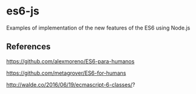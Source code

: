 # es6-js

Examples of implementation of the new features of the ES6 using Node.js

References
----------

https://github.com/alexmoreno/ES6-para-humanos

https://github.com/metagrover/ES6-for-humans

http://walde.co/2016/06/19/ecmascript-6-classes/?
